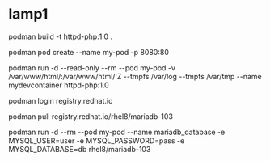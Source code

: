 # lamp1
podman build -t httpd-php:1.0 .

podman pod create --name my-pod -p 8080:80

podman run -d --read-only --rm --pod my-pod -v /var/www/html/:/var/www/html/:Z --tmpfs /var/log --tmpfs /var/tmp --name mydevcontainer httpd-php:1.0

podman login registry.redhat.io

podman pull registry.redhat.io/rhel8/mariadb-103

podman run -d --rm --pod my-pod --name mariadb_database -e MYSQL_USER=user -e MYSQL_PASSWORD=pass -e MYSQL_DATABASE=db rhel8/mariadb-103

